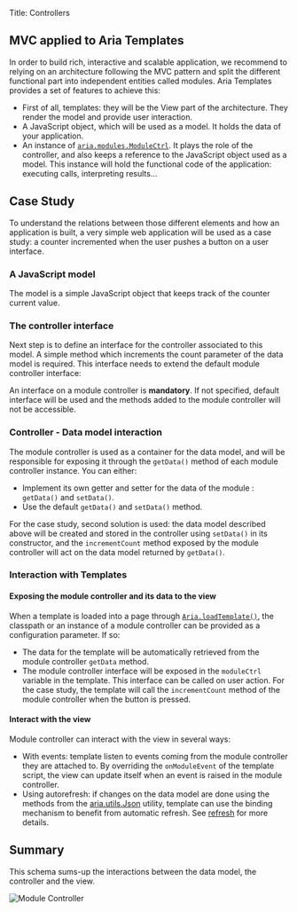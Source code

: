 Title: Controllers


## MVC applied to Aria Templates

In order to build rich, interactive and scalable application, we recommend to relying on an architecture following the MVC pattern and split the different functional part into independent entities called modules. Aria Templates provides a set of features to achieve this:

* First of all, templates: they will be the View part of the architecture. They render the model and provide user interaction.
* A JavaScript object, which will be used as a model. It holds the data of your application.
* An instance of [`aria.modules.ModuleCtrl`](http://ariatemplates.com/api/#aria.modules.ModuleCtrl). It plays the role of the controller, and also keeps a reference to the JavaScript object used as a model. This instance will hold the functional code of the application: executing calls, interpreting results...

## Case Study

To understand the relations between those different elements and how an application is built, a very simple web application will be used as a case study: a counter incremented when the user pushes a button on a user interface.

### A JavaScript model
The model is a simple JavaScript object that keeps track of the counter current value.

<script src='%SNIPPETS_SERVER_URL%/snippets/github.com/ariatemplates/documentation-code/snippets/modules/controller/MyModuleController.js?tag=initialDataModel&lang=javascript&outdent=true&noheader=true'></script>

### The controller interface

Next step is to define an interface for the controller associated to this model. A simple method which increments the count parameter of the data model is required. This interface needs to extend the default module controller interface:

<script src='%SNIPPETS_SERVER_URL%/snippets/github.com/ariatemplates/documentation-code/snippets/modules/controller/IMyModuleController.js?lang=javascript&outdent=true'></script>

An interface on a module controller is **mandatory**. If not specified, default interface will be used and the methods added to the module controller will not be accessible.


### Controller - Data model interaction

The module controller is used as a container for the data model, and will be responsible for exposing it through the `getData()` method of each module controller instance. You can either:

* Implement its own getter and setter for the data of the module : `getData()` and `setData()`.
* Use the default `getData()` and `setData()` method.

For the case study, second solution is used: the data model described above will be created and stored in the controller using `setData()` in its constructor, and the `incrementCount` method exposed by the module controller will act on the data model returned by `getData()`.

<script src='%SNIPPETS_SERVER_URL%/snippets/github.com/ariatemplates/documentation-code/snippets/modules/controller/MyModuleController.js?lang=javascript&outdent=true'></script>


### Interaction with Templates

#### Exposing the module controller and its data to the view

When a template is loaded into a page through [`Aria.loadTemplate()`](http://ariatemplates.com/api/#Aria:loadTemplate:method), the classpath or an instance of a module controller can be provided as a configuration parameter. If so:

* The data for the template will be automatically retrieved from the module controller `getData` method.
* The module controller interface will be exposed in the `moduleCtrl` variable in the template. This interface can be called on user action. For the case study, the template will call the `incrementCount` method of the module controller when the button is pressed.

<script src='%SNIPPETS_SERVER_URL%/snippets/github.com/ariatemplates/documentation-code/snippets/modules/controller/MyView.tpl?tag=button&lang=at&outdent=true'></script>

#### Interact with the view

Module controller can interact with the view in several ways:

* With events: template listen to events coming from the module controller they are attached to. By overriding the `onModuleEvent` of the template script, the view can update itself when an event is raised in the module controller.
* Using autorefresh: if changes on the data model are done using the methods from the [aria.utils.Json](http://ariatemplates.com/api/#aria.utils.Json) utility, template can use the binding mechanism to benefit from automatic refresh. See [refresh](refresh) for more details.

<script src='%SNIPPETS_SERVER_URL%/snippets/github.com/ariatemplates/documentation-code/snippets/modules/controller/MyView.tpl?tag=display&lang=at&outdent=true'></script>

## Summary

This schema sums-up the interactions between the data model, the controller and the view.

![Module Controller](../images/modulectrlschema.png)